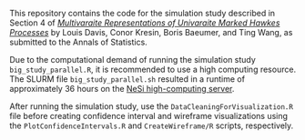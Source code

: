 This repository contains the code for the simulation study described in Section 4 of [_Multivaraite Representations of Univaraite Marked Hawkes Processes_](https://arxiv.org/abs/2407.03619) by Louis Davis, Conor Kresin, Boris Baeumer, and Ting Wang, as submitted to the Annals of Statistics. 

Due to the computational demand of running the simulation study ```big_study_parallel.R```, it is recommended to use a high computing resource. The SLURM file ```big_study_parallel.sh``` resulted in a runtime of approximately 36 hours on the [NeSi high-computing server](https://www.nesi.org.nz/).

After running the simulation study, use the ```DataCleaningForVisualization.R``` file before creating confidence interval and wireframe visualizations using the ```PlotConfidenceIntervals.R``` and ```CreateWireframe/R``` scripts, respectively.
